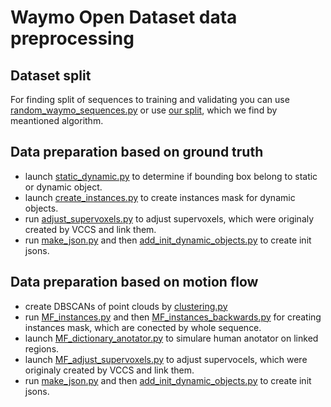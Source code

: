 # Waymo Open Dataset data preprocessing

## Dataset split

For finding split of sequences to training and validating you can use [random_waymo_sequences.py](create_split/random_waymo_sequences.py) or use [our split](create_split/best_split.npz), which we find by meantioned algorithm.

## Data preparation based on ground truth

- launch [static_dynamic.py](GT_instances/static_dynamic.py) to determine if bounding box belong to static or dynamic object.
- launch [create_instances.py](GT_instances/create_instances.py) to create instances mask for dynamic objects.
- run [adjust_supervoxels.py](GT_instances/adjust_supervoxels.py) to adjust supervoxels, which were originaly created by VCCS and link them.
- run [make_json.py](GT_instances/make_json.py) and then [add_init_dynamic_objects.py](GT_instances/add_init_dynamic_objects.py) to create init jsons.

## Data preparation based on motion flow

- create DBSCANs of point clouds by [clustering.py](MF_instances/clustering.py)
- run [MF_instances.py](MF_instances/MF_instances.py) and then [MF_instances_backwards.py](MF_instances/MF_instances_backwards.py) for creating instances mask, which are conected by whole sequence.
- launch [MF_dictionary_anotator.py](MF_instances/MF_dictionary_anotator.py) to simulare human anotator on linked regions.
- launch [MF_adjust_supervoxels.py](MF_instances/MF_adjust_supervoxels.py) to adjust supervocels, which were originaly created by VCCS and link them.
- run [make_json.py](MF_instances/make_json.py) and then [add_init_dynamic_objects.py](MF_instances/add_init_dynamic_objects.py) to create init jsons.
